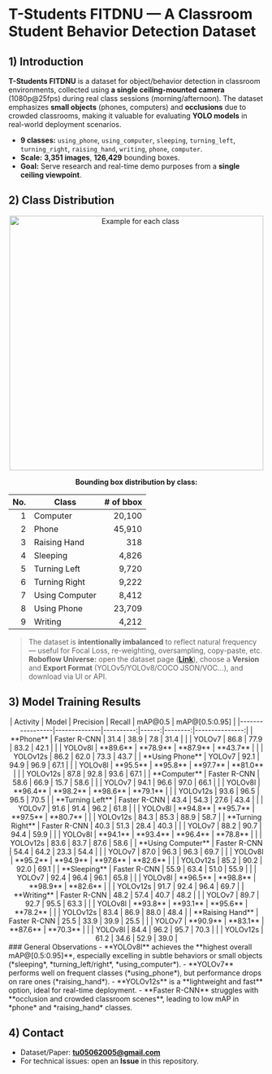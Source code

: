 # T-Students FITDNU — A Classroom Student Behavior Detection Dataset
## 1) Introduction

**T-Students FITDNU** is a dataset for object/behavior detection in classroom environments, collected using **a single ceiling-mounted camera** (1080p@25fps) during real class sessions (morning/afternoon). The dataset emphasizes **small objects** (phones, computers) and **occlusions** due to crowded classrooms, making it valuable for evaluating **YOLO models** in real-world deployment scenarios.

- **9 classes:** `using_phone`, `using_computer`, `sleeping`, `turning_left`, `turning_right`, `raising_hand`, `writing`, `phone`, `computer`.
- **Scale:** **3,351 images**, **126,429** bounding boxes.
- **Goal:** Serve research and real-time demo purposes from a **single ceiling viewpoint**.

## 2) Class Distribution

<p align="center">
  <img src="Behavior and objects.png" alt="Example for each class" width="500"/>
  <br/>
</p>
<div align="center">

**Bounding box distribution by class:**

| No. | Class           | # of bbox |
|---:|------------------|----------:|
| 1 | Computer         | 20,100 |
| 2 | Phone            | 45,910 |
| 3 | Raising Hand     | 318    |
| 4 | Sleeping         | 4,826  |
| 5 | Turning Left     | 9,720  |
| 6 | Turning Right    | 9,222  |
| 7 | Using Computer   | 8,412  |
| 8 | Using Phone      | 23,709 |
| 9 | Writing          | 4,212  |

</div>


> The dataset is **intentionally imbalanced** to reflect natural frequency — useful for Focal Loss, re-weighting, oversampling, copy-paste, etc.  
**Roboflow Universe:** open the dataset page (**[Link](https://universe.roboflow.com/tstudentsfitdnu/t-students-fitdnu/dataset/1)**), choose a **Version** and **Export Format** (YOLOv5/YOLOv8/COCO JSON/VOC…), and download via UI or API.

## 3) Model Training Results
<div align="center">
| Activity        | Model        | Precision | Recall | mAP@0.5 | mAP@[0.5:0.95] |
|-----------------|--------------|----------:|------:|--------:|---------------:|
| **Phone**           | Faster R-CNN | 31.4 | 38.9 | 7.8  | 31.4 |
|                   | YOLOv7       | 86.8 | 77.9 | 83.2 | 42.1 |
|                   | YOLOv8l      | **89.6** | **78.9** | **87.9** | **43.7** |
|                   | YOLOv12s     | 86.2 | 62.0 | 73.3 | 43.7 |
| **Using Phone**    | YOLOv7       | 92.1 | 94.9 | 96.9 | 67.1 |
|                   | YOLOv8l      | **95.5** | **95.8** | **97.7** | **81.0** |
|                   | YOLOv12s     | 87.8 | 92.8 | 93.6 | 67.1 |
| **Computer**       | Faster R-CNN | 58.6 | 66.9 | 15.7 | 58.6 |
|                   | YOLOv7       | 94.1 | 96.6 | 97.0 | 66.1 |
|                   | YOLOv8l      | **96.4** | **98.2** | **98.6** | **79.1** |
|                   | YOLOv12s     | 93.6 | 96.5 | 96.5 | 70.5 |
| **Turning Left**   | Faster R-CNN | 43.4 | 54.3 | 27.6 | 43.4 |
|                   | YOLOv7       | 91.6 | 91.4 | 96.2 | 61.8 |
|                   | YOLOv8l      | **94.8** | **95.7** | **97.5** | **80.7** |
|                   | YOLOv12s     | 84.3 | 85.3 | 88.9 | 58.7 |
| **Turning Right**  | Faster R-CNN | 40.3 | 51.3 | 28.4 | 40.3 |
|                   | YOLOv7       | 88.2 | 90.7 | 94.4 | 59.9 |
|                   | YOLOv8l      | **94.1** | **93.4** | **96.4** | **78.8** |
|                   | YOLOv12s     | 83.6 | 83.7 | 87.6 | 58.6 |
| **Using Computer** | Faster R-CNN | 54.4 | 64.2 | 23.3 | 54.4 |
|                   | YOLOv7       | 87.0 | 96.3 | 96.3 | 69.7 |
|                   | YOLOv8l      | **95.2** | **94.9** | **97.6** | **82.6** |
|                   | YOLOv12s     | 85.2 | 90.2 | 92.0 | 69.1 |
| **Sleeping**       | Faster R-CNN | 55.9 | 63.4 | 51.0 | 55.9 |
|                   | YOLOv7       | 92.4 | 96.4 | 96.1 | 65.8 |
|                   | YOLOv8l      | **96.5** | **98.8** | **98.9** | **82.6** |
|                   | YOLOv12s     | 91.7 | 92.4 | 96.4 | 69.7 |
| **Writing**        | Faster R-CNN | 48.2 | 57.4 | 40.7 | 48.2 |
|                   | YOLOv7       | 89.7 | 92.7 | 95.5 | 63.3 |
|                   | YOLOv8l      | **93.8** | **93.1** | **95.6** | **78.2** |
|                   | YOLOv12s     | 83.4 | 86.9 | 88.0 | 48.4 |
| **Raising Hand**   | Faster R-CNN | 25.5 | 33.9 | 39.9 | 25.5 |
|                   | YOLOv7       | **90.9** | **83.1** | **87.6** | **70.3** |
|                   | YOLOv8l      | 84.4 | 96.2 | 95.7 | 70.3 |
|                   | YOLOv12s     | 61.2 | 34.6 | 52.9 | 39.0 |
</div>
### General Observations
- **YOLOv8l** achieves the **highest overall mAP@[0.5:0.95]**, especially excelling in subtle behaviors or small objects (*sleeping*, *turning_left/right*, *using_computer*).
- **YOLOv7** performs well on frequent classes (*using_phone*), but performance drops on rare ones (*raising_hand*).
- **YOLOv12s** is a **lightweight and fast** option, ideal for real-time deployment.
- **Faster R-CNN** struggles with **occlusion and crowded classroom scenes**, leading to low mAP in *phone* and *raising_hand* classes.

## 4) Contact

- Dataset/Paper: **tu05062005@gmail.com**
- For technical issues: open an **Issue** in this repository.
